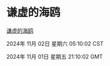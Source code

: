 # 谦虚的海鸥
[谦虚的海鸥](http://219.139.197.74:56308/qxdho/course/base/hotlink/index.php)

2024年 11月 02日 星期六 05:10:02 CST

2024年 11月 01日 星期五 21:10:02 GMT
